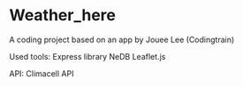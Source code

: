 # Weather_here
A coding project based on an app by Jouee Lee (Codingtrain)

Used tools:
Express library
NeDB
Leaflet.js

API:
Climacell API
